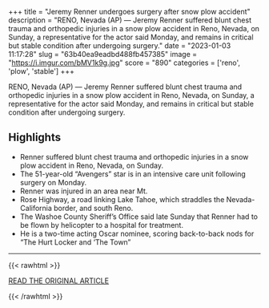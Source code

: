 +++
title = "Jeremy Renner undergoes surgery after snow plow accident"
description = "RENO, Nevada (AP) — Jeremy Renner suffered blunt chest trauma and orthopedic injuries in a snow plow accident in Reno, Nevada, on Sunday, a representative for the actor said Monday, and remains in critical but stable condition after undergoing surgery."
date = "2023-01-03 11:17:28"
slug = "63b40ea9eadbd488fb457385"
image = "https://i.imgur.com/bMV1k9g.jpg"
score = "890"
categories = ['reno', 'plow', 'stable']
+++

RENO, Nevada (AP) — Jeremy Renner suffered blunt chest trauma and orthopedic injuries in a snow plow accident in Reno, Nevada, on Sunday, a representative for the actor said Monday, and remains in critical but stable condition after undergoing surgery.

## Highlights

- Renner suffered blunt chest trauma and orthopedic injuries in a snow plow accident in Reno, Nevada, on Sunday.
- The 51-year-old “Avengers” star is in an intensive care unit following surgery on Monday.
- Renner was injured in an area near Mt.
- Rose Highway, a road linking Lake Tahoe, which straddles the Nevada-California border, and south Reno.
- The Washoe County Sheriff’s Office said late Sunday that Renner had to be flown by helicopter to a hospital for treatment.
- He is a two-time acting Oscar nominee, scoring back-to-back nods for “The Hurt Locker and ‘The Town”

---

{{< rawhtml >}}
  <p class="article-category">
    <a target="_blank" href="https://apnews.com/article/entertainment-celebrity-jeremy-renner-television-tv-7fc9282e9f0db6ba632515ea8655fbb0">READ THE ORIGINAL ARTICLE</a>
  </p>
{{< /rawhtml >}}
